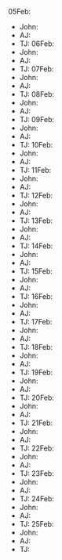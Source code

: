05Feb:
- John:
- AJ:
- TJ:
06Feb:
- John:
- AJ:
- TJ:
07Feb:
- John:
- AJ:
- TJ:
08Feb:
- John:
- AJ:
- TJ:
09Feb:
- John:
- AJ:
- TJ:
10Feb:
- John:
- AJ:
- TJ:
11Feb:
- John:
- AJ:
- TJ:
12Feb:
- John:
- AJ:
- TJ:
13Feb:
- John:
- AJ:
- TJ:
14Feb:
- John:
- AJ:
- TJ:
15Feb:
- John:
- AJ:
- TJ:
16Feb:
- John:
- AJ:
- TJ:
17Feb:
- John:
- AJ:
- TJ:
18Feb:
- John:
- AJ:
- TJ:
19Feb:
- John:
- AJ:
- TJ:
20Feb:
- John:
- AJ:
- TJ:
21Feb:
- John:
- AJ:
- TJ:
22Feb:
- John:
- AJ:
- TJ:
23Feb:
- John:
- AJ:
- TJ:
24Feb:
- John:
- AJ:
- TJ:
25Feb:
- John:
- AJ:
- TJ:

